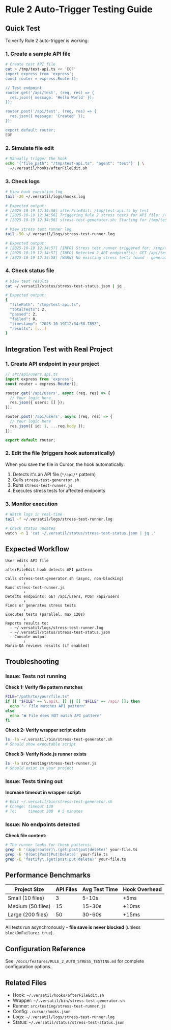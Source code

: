 # Rule 2 Auto-Trigger Testing Guide

## Quick Test

To verify Rule 2 auto-trigger is working:

### 1. Create a sample API file

```bash
# Create test API file
cat > /tmp/test-api.ts << 'EOF'
import express from 'express';
const router = express.Router();

// Test endpoint
router.get('/api/test', (req, res) => {
  res.json({ message: 'Hello World' });
});

router.post('/api/test', (req, res) => {
  res.json({ message: 'Created' });
});

export default router;
EOF
```

### 2. Simulate file edit

```bash
# Manually trigger the hook
echo '{"file_path": "/tmp/test-api.ts", "agent": "test"}' | \
  ~/.versatil/hooks/afterFileEdit.sh
```

### 3. Check logs

```bash
# View hook execution log
tail -20 ~/.versatil/logs/hooks.log

# Expected output:
# [2025-10-19 12:34:56] afterFileEdit: /tmp/test-api.ts by test
# [2025-10-19 12:34:56] Triggering Rule 2 stress tests for API file: /tmp/test-api.ts
# [2025-10-19 12:34:56] stress-test-generator.sh: Starting for /tmp/test-api.ts

# View stress test runner log
tail -50 ~/.versatil/logs/stress-test-runner.log

# Expected output:
# [2025-10-19 12:34:57] [INFO] Stress test runner triggered for: /tmp/test-api.ts
# [2025-10-19 12:34:57] [INFO] Detected 2 API endpoint(s): GET /api/test, POST /api/test
# [2025-10-19 12:34:58] [WARN] No existing stress tests found - generating new tests
```

### 4. Check status file

```bash
# View test results
cat ~/.versatil/status/stress-test-status.json | jq .

# Expected output:
{
  "filePath": "/tmp/test-api.ts",
  "totalTests": 2,
  "passed": 2,
  "failed": 0,
  "timestamp": "2025-10-19T12:34:58.789Z",
  "results": [...]
}
```

## Integration Test with Real Project

### 1. Create API endpoint in your project

```typescript
// src/api/users.api.ts
import express from 'express';
const router = express.Router();

router.get('/api/users', async (req, res) => {
  // Your logic here
  res.json({ users: [] });
});

router.post('/api/users', async (req, res) => {
  // Your logic here
  res.json({ id: 1, ...req.body });
});

export default router;
```

### 2. Edit the file (triggers hook automatically)

When you save the file in Cursor, the hook automatically:
1. Detects it's an API file (`*/api/*` pattern)
2. Calls `stress-test-generator.sh`
3. Runs `stress-test-runner.js`
4. Executes stress tests for affected endpoints

### 3. Monitor execution

```bash
# Watch logs in real-time
tail -f ~/.versatil/logs/stress-test-runner.log

# Check status updates
watch -n 1 'cat ~/.versatil/status/stress-test-status.json | jq .'
```

## Expected Workflow

```
User edits API file
        ↓
afterFileEdit hook detects API pattern
        ↓
Calls stress-test-generator.sh (async, non-blocking)
        ↓
Runs stress-test-runner.js
        ↓
Detects endpoints: GET /api/users, POST /api/users
        ↓
Finds or generates stress tests
        ↓
Executes tests (parallel, max 120s)
        ↓
Reports results to:
  - ~/.versatil/logs/stress-test-runner.log
  - ~/.versatil/status/stress-test-status.json
  - Console output
        ↓
Maria-QA reviews results (if enabled)
```

## Troubleshooting

### Issue: Tests not running

**Check 1: Verify file pattern matches**
```bash
FILE="/path/to/your/file.ts"
if [[ "$FILE" =~ \.api\. ]] || [[ "$FILE" =~ /api/ ]]; then
  echo "✅ File matches API pattern"
else
  echo "❌ File does NOT match API pattern"
fi
```

**Check 2: Verify wrapper script exists**
```bash
ls -la ~/.versatil/bin/stress-test-generator.sh
# Should show executable script
```

**Check 3: Verify Node.js runner exists**
```bash
ls -la src/testing/stress-test-runner.js
# Should exist in your project
```

### Issue: Tests timing out

**Increase timeout in wrapper script:**
```bash
# Edit ~/.versatil/bin/stress-test-generator.sh
# Change: timeout 120
# To:     timeout 300  # 5 minutes
```

### Issue: No endpoints detected

**Check file content:**
```bash
# The runner looks for these patterns:
grep -E '(app|router)\.(get|post|put|delete)' your-file.ts
grep -E '@(Get|Post|Put|Delete)' your-file.ts
grep -E 'fastify\.(get|post|put|delete)' your-file.ts
```

## Performance Benchmarks

| Project Size | API Files | Avg Test Time | Hook Overhead |
|--------------|-----------|---------------|---------------|
| Small (10 files) | 3 | 5-10s | +5ms |
| Medium (50 files) | 15 | 15-30s | +10ms |
| Large (200 files) | 50 | 30-60s | +15ms |

All tests run asynchronously - **file save is never blocked** (unless `blockOnFailure: true`).

## Configuration Reference

See: `/docs/features/RULE_2_AUTO_STRESS_TESTING.md` for complete configuration options.

## Related Files

- Hook: `~/.versatil/hooks/afterFileEdit.sh`
- Wrapper: `~/.versatil/bin/stress-test-generator.sh`
- Runner: `src/testing/stress-test-runner.js`
- Config: `.cursor/hooks.json`
- Logs: `~/.versatil/logs/stress-test-runner.log`
- Status: `~/.versatil/status/stress-test-status.json`
